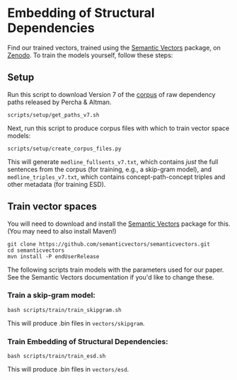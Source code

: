 # Embedding of Structural Dependencies


Find our trained vectors, trained using the [Semantic Vectors](https://github.com/semanticvectors/semanticvectors) package, on [Zenodo](https://zenodo.org/record/3832324). To train the models yourself, follow these steps:

## Setup

Run this script to download Version 7 of the [corpus](https://zenodo.org/record/3459420#.XxDtIZNKiRs) of raw dependency paths released by Percha & Altman. 

```
scripts/setup/get_paths_v7.sh
```

Next, run this script to produce corpus files with which to train vector space models:

```
scripts/setup/create_corpus_files.py
```

This will generate `medline_fullsents_v7.txt`, which contains *just* the full sentences from the corpus (for training, e.g., a skip-gram model), and `medline_triples_v7.txt`, which contains concept-path-concept triples and other metadata (for training ESD). 

## Train vector spaces

You will need to download and install the [Semantic Vectors](https://github.com/semanticvectors/semanticvectors) package for this. 
(You may need to also install Maven!)

```
git clone https://github.com/semanticvectors/semanticvectors.git
cd semanticvectors
mvn install -P endUserRelease
```

The following scripts train models with the parameters used for our paper. See the Semantic Vectors documentation if you'd like to change these.

### Train a skip-gram model:

```
bash scripts/train/train_skipgram.sh
```

This will produce .bin files in `vectors/skipgram`.

### Train Embedding of Structural Dependencies:

```
bash scripts/train/train_esd.sh
```

This will produce .bin files in `vectors/esd`.
